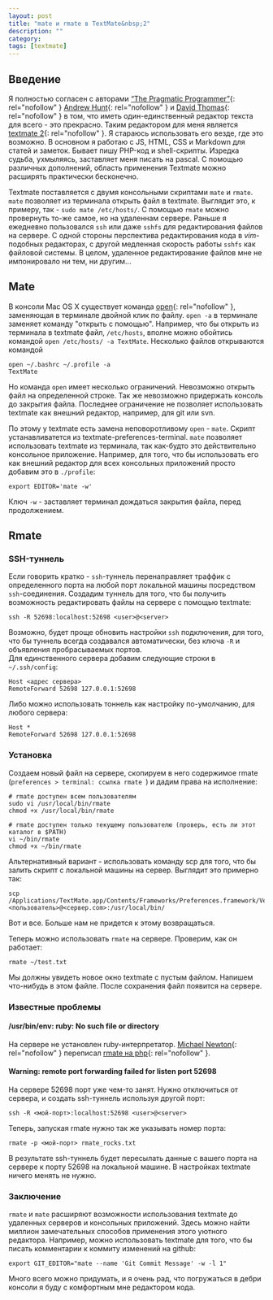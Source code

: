```yaml
---
layout: post
title: "mate и rmate в TextMate&nbsp;2"
description: ""
category: 
tags: [textmate]
---
```

 
## Введение
Я полностью согласен с авторами [“The Pragmatic Programmer”](http://www.amazon.com/The-Pragmatic-Programmer-Journeyman-Master/dp/020161622X){: rel="nofollow" } [Andrew Hunt](http://andy.pragprog.com/){: rel="nofollow" } и [David Thomas](http://pragdave.pragprog.com/){: rel="nofollow" } в том, что иметь один-единственный редактор текста для всего - это прекрасно. Таким редактором для меня является [textmate 2](http://blog.macromates.com/2011/textmate-2-0-alpha/ "TextMate Blog &raquo; TextMate 2.0 Alpha"){: rel="nofollow" }. Я стараюсь использовать его везде, где это возможно. В основном я работаю с JS, HTML, CSS и Markdown для статей и заметок. Бывает пишу PHP-код и shell-скрипты. Изредка судьба, ухмыляясь, заставляет меня писать на pascal. С помощью различных дополнений, область применения Textmate можно расширять практически бесконечно.

Textmate поставляется с двумя консольными скриптами `mate` и `rmate`. `mate` позволяет из терминала открыть файл в textmate. Выглядит это, к примеру, так - `sudo mate /etc/hosts/`. С помощью `rmate` можно провернуть то-же самое, но на удаленнам сервере. Раньше я ежедневно пользовался `ssh` или даже `sshfs` для редактирования файлов на сервере. С одной стороны перспектива редактирования кода в *vim*-подобных редакторах, с другой медленная скорость работы `sshfs` как файловой системы. В целом, удаленное редактирование файлов мне не импонировало ни тем, ни другим...

## Mate

В консоли Mac OS X существует команда [open](https://developer.apple.com/library/mac/#documentation/Darwin/Reference/ManPages/man1/open.1.html "open(1) Mac OS X Manual Page"){: rel="nofollow" }, заменяющая в терминале двойной клик по файлу. `open -a` в терминале заменяет команду "открыть с помощью". Например, что бы открыть из терминала в textmate файл, 
`/etc/hosts`, вполне можно обойтись командой `open /etc/hosts/ -a TextMate`. Несколько файлов открываются командой  <pre><code>open ~/.bashrc ~/.profile -a TextMate</code></pre>

Но команда `open` имеет несколько ограничений. Невозможно открыть файл на определенной строке. Так же невозможно придержать консоль до закрытия файла. Последнее ограничение не позволяет использовать textmate как внешний редактор, например, для git или svn. 

По этому у textmate есть замена неповоротливому `open` - `mate`. Скрипт устанавливатется из textmate-preferences-terminal. `mate` позволяет использовать textmate из терминала, так как-будто это действительно консольное приложение. Например, для того, что бы использовать его как внешний редактор для всех консольных приложений просто добавим это в `./profile`:  
<pre><code>export EDITOR='mate -w'</code></pre>
	
Ключ `-w` - заставляет терминал дождаться закрытия файла, перед продолжением.

## Rmate
### SSH-туннель ###
Если говорить кратко - `ssh`-туннель перенаправляет траффик с определенного порта на любой порт локальной машины посредством `ssh`-соединения. Создадим туннель для того, что бы получить возможность редактировать файлы на сервере с помощью textmate:  
<pre><code>ssh -R 52698:localhost:52698 &lt;user&gt;@&lt;server&gt;</code></pre>
	
Возможно, будет проще обновить настройки `ssh` подключения, для того, что бы туннель всегда создавался автоматически, без ключа `-R` и объявления пробрасываемых портов.  
Для единственного сервера добавим следующие строки в `~/.ssh/config`:  
<pre><code>Host &lt;адрес сервера&gt;
RemoteForward 52698 127.0.0.1:52698</code></pre>

Либо можно использовать тоннель как настройку по-умолчанию, для любого сервера:  
<pre><code>Host *
RemoteForward 52698 127.0.0.1:52698</code></pre>
	

### Установка ###
Создаем новый файл на сервере, скопируем в него содержимое rmate (`preferences > terminal: ссылка rmate `) и дадим права на исполнение:
<pre><code class="bash"># rmate доступен всем пользователям
sudo vi /usr/local/bin/rmate
chmod +x /usr/local/bin/rmate
</code></pre>
<pre><code class="bash"># rmate доступен только текущему пользователю (проверь, есть ли этот каталог в $PATH)
vi ~/bin/rmate
chmod +x ~/bin/rmate
</code></pre>	
	
Альтернативный вариант - использовать команду scp для того, что бы залить скрипт с локальной машины на сервер. Выглядит это примерно так: 
<pre><code>scp /Applications/TextMate.app/Contents/Frameworks/Preferences.framework/Versions/A/Resources/rmate &lt;пользователь&gt;@&lt;сервер.com&gt;:/usr/local/bin/</code></pre>

Вот и все. Больше нам не придется к этому возвращаться.  

Теперь можно использовать `rmate` на сервере. Проверим, как он работает:  
<pre><code class="bash">rmate ~/test.txt</code></pre>
	
Мы должны увидеть новое окно textmate с пустым файлом. Напишем что-нибудь в этом файле. После сохранения файл появится на сервере.

### Известные проблемы ###

#### /usr/bin/env: ruby: No such file or directory ####
На сервере не установлен ruby-интерпретатор. [Michael Newton](http://mike.eire.ca/){: rel="nofollow" } переписал [rmate на php](http://pastebin.com/GcSXtTW2){: rel="nofollow" }. 

#### Warning: remote port forwarding failed for listen port 52698 ####
На сервере 52698 порт уже чем-то занят. Нужно отключиться от сервера, и создать ssh-туннель используя другой порт:  
<pre><code>ssh -R &lt;мой-порт&gt;:localhost:52698 &lt;user&gt;@&lt;server&gt;</code></pre>

Теперь, запуская rmate нужно так же указывать номер порта:  
<pre><code>rmate -p &lt;мой-порт&gt; rmate_rocks.txt</code></pre>

В результате ssh-туннель будет пересылать данные с вашего порта на сервере к порту 52698 на локальной машине. В настройках textmate ничего менять не нужно.

### Заключение ###
`rmate` и `mate` расширяют возможности использования textmate до удаленных серверов и консольных приложений. Здесь можно найти миллион замечательных способов применения этого уютного редактора. Например, можно использовать textmate для того, что бы писать комментарии к коммиту изменений на github:  
<pre><code>export GIT_EDITOR="mate --name 'Git Commit Message' -w -l 1"</code></pre>

Много всего можно придумать, и я очень рад, что погружаться в дебри консоли я буду с комфортным мне редактором кода. 

